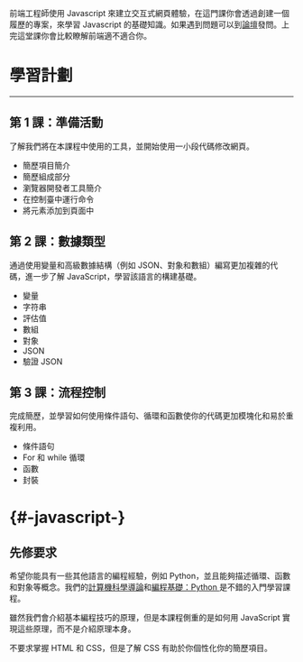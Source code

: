 前端工程師使用 Javascript 來建立交互式網頁體驗，在這門課你會透過創建一個履歷的專案，來學習 Javascript 的基礎知識。如果遇到問題可以到[論壇](http://discussions.youdaxue.com/)發問。上完這堂課你會比較瞭解前端適不適合你。

# 

# 學習計劃

---

## 第 1 課：準備活動

了解我們將在本課程中使用的工具，並開始使用一小段代碼修改網頁。

* 簡歷項目簡介
* 簡歷組成部分
* 瀏覽器開發者工具簡介
* 在控制臺中運行命令
* 將元素添加到頁面中

## 第 2 課：數據類型

通過使用變量和高級數據結構（例如 JSON、對象和數組）編寫更加複雜的代碼，進一步了解 JavaScript，學習該語言的構建基礎。

* 變量
* 字符串
* 評估值
* 數組
* 對象
* JSON
* 驗證 JSON

## 第 3 課：流程控制

完成簡歷，並學習如何使用條件語句、循環和函數使你的代碼更加模塊化和易於重複利用。

* 條件語句
* For 和 while 循環
* 函數
* 封裝

#  {#-javascript-}

## 先修要求

希望你能具有一些其他語言的編程經驗，例如 Python，並且能夠描述循環、函數和對象等概念。我們的[計算機科學導論](https://cn.udacity.com/course/intro-to-computer-science--cs101/)和[編程基礎：Python ](https://cn.udacity.com/course/programming-foundations-with-python--ud036/)是不錯的入門學習課程。

雖然我們會介紹基本編程技巧的原理，但是本課程側重的是如何用 JavaScript 實現這些原理，而不是介紹原理本身。

不要求掌握 HTML 和 CSS，但是了解 CSS 有助於你個性化你的簡歷項目。

